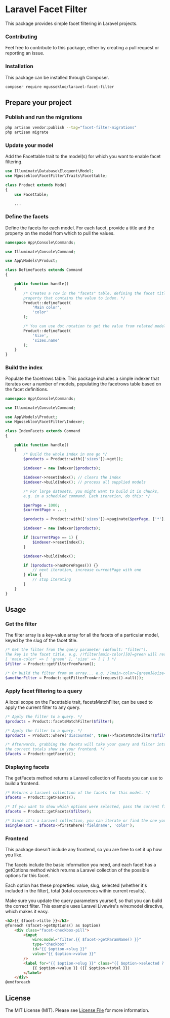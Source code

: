 # Laravel Facet Filter

This package provides simple facet filtering in Laravel projects.

### Contributing

Feel free to contribute to this package, either by creating a pull request
or reporting an issue.

### Installation

This package can be installed through Composer.

``` bash
composer require mgussekloo/laravel-facet-filter
```

## Prepare your project

### Publish and run the migrations

``` bash
php artisan vendor:publish --tag="facet-filter-migrations"
php artisan migrate
```

### Update your model

Add the Facettable trait to the model(s) for which you want to enable facet filtering.

``` php
use Illuminate\Database\Eloquent\Model;
use Mgussekloo\FacetFilter\Traits\Facettable;

class Product extends Model
{
    use Facettable;

    ...

```

### Define the facets

Define the facets for each model. For each facet, provide a title and the property on the model
from which to pull the values.

``` php
namespace App\Console\Commands;

use Illuminate\Console\Command;

use App\Models\Product;

class DefineFacets extends Command
{

    public function handle()
    {
        /* Creates a row in the "facets" table, defining the facet title and the
        property that contains the value to index. */
        Product::defineFacet(
            'Main color',
            'color'
        );

        /* You can use dot notation to get the value from related models. */
        Product::defineFacet(
            'Size',
            'sizes.name'
        );
    }
}
```

### Build the index

Populate the facetrows table. This package includes a simple indexer
that iterates over a number of models, populating the facetrows table based on
the facet definitions.

``` php
namespace App\Console\Commands;

use Illuminate\Console\Command;

use App\Models\Product;
use Mgussekloo\FacetFilter\Indexer;

class IndexFacets extends Command
{

    public function handle()
    {
        /* Build the whole index in one go */
        $products = Product::with(['sizes'])->get();

        $indexer = new Indexer($products);

        $indexer->resetIndex(); // clears the index
        $indexer->buildIndex(); // process all supplied models

        /* For large datasets, you might want to build it in chunks,
        e.g. in a scheduled command. Each iteration, do this: */

        $perPage = 1000;
        $currentPage = ...;

        $products = Product::with(['sizes'])->paginate($perPage, ['*'], 'page', $currentPage);

        $indexer = new Indexer($products);

        if ($currentPage == 1) {
            $indexer->resetIndex();
        }

        $indexer->buildIndex();

        if ($products->hasMorePages()) {}
            // next iteration, increase currentPage with one
        } else {
            // stop iterating
        }
    }
}
```

## Usage

### Get the filter

The filter array is a key-value array for all the facets of a particular model, keyed by the slug of the facet title.

``` php
/* Get the filter from the query parameter (default: "filter").
The key is the facet title, e.g. /?filter[main-color][0]=green will result in:
[ 'main-color' => [ 'green' ], 'size' => [ ] ] */
$filter = Product::getFilterFromParam();

/* Or build the filter from an array... e.g. /?main-color=[green]&size=[s,m] */
$anotherFilter = Product::getFilterFromArr(request()->all());
```

### Apply facet filtering to a query

A local scope on the Facettable trait, facetsMatchFilter, can be used to
apply the current filter to any query.

``` php
/* Apply the filter to a query. */
$products = Product::facetsMatchFilter($filter);

/* Apply the filter to a query. */
$products = Product::where('discounted', true)->facetsMatchFilter($filter);

/* Afterwards, grabbing the facets will take your query and filter into account automagically so
the correct totals show in your frontend. */
$facets = Product::getFacets();
```

### Displaying facets

The getFacets method returns a Laravel collection of Facets you can use to build a frontend.

``` php
/* Returns a Laravel collection of the facets for this model. */
$facets = Product::getFacets();

/* If you want to show which options were selected, pass the current filter to the method. */
$facets = Product::getFacets($filter);

/* Since it's a Laravel collection, you can iterate or find the one you need easily. */
$singleFacet = $facets->firstWhere('fieldname', 'color');

```

### Frontend

This package doesn't include any frontend, so you are free to set it up how you like.

The facets include the basic information you need, and each facet has a getOptions method
which returns a Laravel collection of the possible options for this facet.

Each option has these properties: value, slug, selected (whether it's included in the filter), total (total occurences within current results).

Make sure you update the query parameters yourself, so that you can build the correct filter.
This example uses Laravel Livewire's wire:model directive, which makes it easy.

``` html
<h2>{{ $facet->title }}</h2>
@foreach ($facet->getOptions() as $option)
    <div class="facet-checkbox-pill">
        <input
            wire:model="filter.{{ $facet->getParamName() }}"
            type="checkbox"
            id="{{ $option->slug }}"
            value="{{ $option->value }}"
        />
        <label for="{{ $option->slug }}" class="{{ $option->selected ? 'selected' : '' }}">
            {{ $option->value }} ({{ $option->total }})
        </label>
    </div>
@endforeach
```

## License

The MIT License (MIT). Please see [License File](LICENSE.md) for more information.

